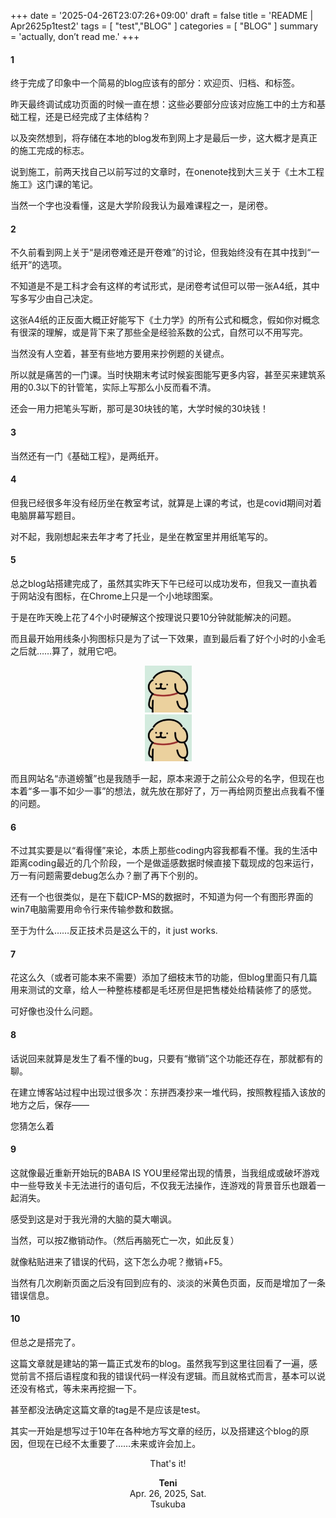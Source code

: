 +++
date = '2025-04-26T23:07:26+09:00'
draft = false
title = 'README | Apr2625p1test2'
tags = [ "test","BLOG" ]
categories = [ "BLOG" ]
summary = 'actually, don’t read me.'
+++

#### 1
终于完成了印象中一个简易的blog应该有的部分：欢迎页、归档、和标签。

昨天最终调试成功页面的时候一直在想：这些必要部分应该对应施工中的土方和基础工程，还是已经完成了主体结构？

以及突然想到，将存储在本地的blog发布到网上才是最后一步，这大概才是真正的施工完成的标志。

说到施工，前两天找自己以前写过的文章时，在onenote找到大三关于《土木工程施工》这门课的笔记。

当然一个字也没看懂，这是大学阶段我认为最难课程之一，是闭卷。

#### 2
不久前看到网上关于“是闭卷难还是开卷难”的讨论，但我始终没有在其中找到“一纸开”的选项。

不知道是不是工科才会有这样的考试形式，是闭卷考试但可以带一张A4纸，其中写多写少由自己决定。

这张A4纸的正反面大概正好能写下《土力学》的所有公式和概念，假如你对概念有很深的理解，或是背下来了那些全是经验系数的公式，自然可以不用写完。

当然没有人空着，甚至有些地方要用来抄例题的关键点。

所以就是痛苦的一门课。当时快期末考试时候妄图能写更多内容，甚至买来建筑系用的0.3以下的针管笔，实际上写那么小反而看不清。

还会一用力把笔头写断，那可是30块钱的笔，大学时候的30块钱！

#### 3
当然还有一门《基础工程》，是两纸开。

#### 4
但我已经很多年没有经历坐在教室考试，就算是上课的考试，也是covid期间对着电脑屏幕写题目。

对不起，我刚想起来去年才考了托业，是坐在教室里并用纸笔写的。

#### 5
总之blog站搭建完成了，虽然其实昨天下午已经可以成功发布，但我又一直执着于网站没有图标，在Chrome上只是一个小地球图案。

于是在昨天晚上花了4个小时硬解这个按理说只要10分钟就能解决的问题。

而且最开始用线条小狗图标只是为了试一下效果，直到最后看了好个小时的小金毛之后就……算了，就用它吧。 

<div style="text-align: center"><img width="75" height="75"img src="https://raw.githubusercontent.com/aeoliantn/aeoliantn.github.io/refs/heads/main/assets/android-chrome-512x512.png"/>
</div>

<center><img width="75" height="75"img src="https://raw.githubusercontent.com/aeoliantn/aeoliantn.github.io/refs/heads/main/assets/android-chrome-512x512.png"/></center>


而且网站名“赤道螃蟹”也是我随手一起，原本来源于之前公众号的名字，但现在也本着“多一事不如少一事”的想法，就先放在那好了，万一再给网页整出点我看不懂的问题。

#### 6
不过其实要是以“看得懂”来论，本质上那些coding内容我都看不懂。我的生活中距离coding最近的几个阶段，一个是做遥感数据时候直接下载现成的包来运行，万一有问题需要debug怎么办？删了再下个别的。

还有一个也很类似，是在下载ICP-MS的数据时，不知道为何一个有图形界面的win7电脑需要用命令行来传输参数和数据。

至于为什么……反正技术员是这么干的，it just works.

#### 7
花这么久（或者可能本来不需要）添加了细枝末节的功能，但blog里面只有几篇用来测试的文章，给人一种整栋楼都是毛坯房但是把售楼处给精装修了的感觉。

可好像也没什么问题。

#### 8
话说回来就算是发生了看不懂的bug，只要有“撤销”这个功能还存在，那就都有的聊。

在建立博客站过程中出现过很多次：东拼西凑抄来一堆代码，按照教程插入该放的地方之后，保存——

您猜怎么着

#### 9
这就像最近重新开始玩的BABA IS YOU里经常出现的情景，当我组成或破坏游戏中一些导致关卡无法进行的语句后，不仅我无法操作，连游戏的背景音乐也跟着一起消失。

感受到这是对于我光滑的大脑的莫大嘲讽。

当然，可以按Z撤销动作。（然后再脑死亡一次，如此反复）

就像粘贴进来了错误的代码，这下怎么办呢？撤销+F5。

当然有几次刷新页面之后没有回到应有的、淡淡的米黄色页面，反而是增加了一条错误信息。

#### 10
但总之是搭完了。

这篇文章就是建站的第一篇正式发布的blog。虽然我写到这里往回看了一遍，感觉前言不搭后语程度和我的错误代码一样没有逻辑。而且就格式而言，基本可以说还没有格式，等未来再挖掘一下。

甚至都没法确定这篇文章的tag是不是应该是test。 

其实一开始是想写过于10年在各种地方写文章的经历，以及搭建这个blog的原因，但现在已经不太重要了……未来或许会加上。



<center>That's it!  

  

 **Teni**  
   Apr. 26, 2025, Sat.  
  Tsukuba

</center>

<script src="https://giscus.app/client.js"
        data-repo="aeoliantn/aeoliantn.github.io"
        data-repo-id="R_kgDOOfnlgw"
        data-category="Announcements"
        data-category-id="DIC_kwDOOfnlg84CphZd"
        data-mapping="pathname"
        data-strict="0"
        data-reactions-enabled="1"
        data-emit-metadata="0"
        data-input-position="bottom"
        data-theme="preferred_color_scheme"
        data-lang="zh-CN"
        crossorigin="anonymous"
        async>
</script>